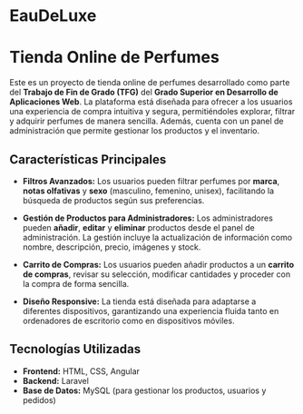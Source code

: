 # EauDeLuxe
# Tienda Online de Perfumes

Este es un proyecto de tienda online de perfumes desarrollado como parte del **Trabajo de Fin de Grado (TFG)** del **Grado Superior en Desarrollo de Aplicaciones Web**. La plataforma está diseñada para ofrecer a los usuarios una experiencia de compra intuitiva y segura, permitiéndoles explorar, filtrar y adquirir perfumes de manera sencilla. Además, cuenta con un panel de administración que permite gestionar los productos y el inventario.

## Características Principales

- **Filtros Avanzados:** Los usuarios pueden filtrar perfumes por **marca**, **notas olfativas** y **sexo** (masculino, femenino, unisex), facilitando la búsqueda de productos según sus preferencias.
  
- **Gestión de Productos para Administradores:** Los administradores pueden **añadir**, **editar** y **eliminar** productos desde el panel de administración. La gestión incluye la actualización de información como nombre, descripción, precio, imágenes y stock.

- **Carrito de Compras:** Los usuarios pueden añadir productos a un **carrito de compras**, revisar su selección, modificar cantidades y proceder con la compra de forma sencilla.

- **Diseño Responsive:** La tienda está diseñada para adaptarse a diferentes dispositivos, garantizando una experiencia fluida tanto en ordenadores de escritorio como en dispositivos móviles.

## Tecnologías Utilizadas

- **Frontend:** HTML, CSS, Angular
- **Backend:** Laravel
- **Base de Datos:** MySQL (para gestionar los productos, usuarios y pedidos)

